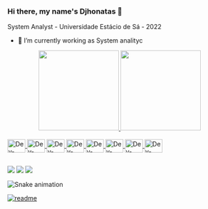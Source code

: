 ### Hi there, my name's Djhonatas 👋

System Analyst - Universidade Estácio de Sá - 2022

- 🔭 I’m currently working as System analityc



<div align="center">
<a href="https://github.com/Djhonatas">
<img height="180em" src="https://github-readme-stats.vercel.app/api?username=Djhonatas&show_icons=true&theme=dracula&include_all_commits"/>
<img height="180em" src="https://github-readme-stats.vercel.app/api/top-langs/?username=Djhonatas&layout=compact&langs_count=7&theme=dracula"/>
</div>

<div style="display: inline_block"><br>

<img align="center" alt="Dev-CSS" height="30" width="40" src="https://cdn.jsdelivr.net/gh/devicons/devicon/icons/docker/docker-original.svg" />
<img align="center" alt="Dev-CSS" height="30" width="40" src="https://cdn.jsdelivr.net/gh/devicons/devicon/icons/nodejs/nodejs-original.svg" />
<img align="center" alt="Dev-CSS" height="30" width="40" src="https://cdn.jsdelivr.net/gh/devicons/devicon/icons/javascript/javascript-original.svg" />
<img align="center" alt="Dev-CSS" height="30" width="40" src="https://cdn.jsdelivr.net/gh/devicons/devicon/icons/html5/html5-original.svg" />
<img align="center" alt="Dev-CSS" height="30" width="40" src="https://cdn.jsdelivr.net/gh/devicons/devicon/icons/css3/css3-original.svg" />
<img align="center" alt="Dev-CSS" height="30" width="40" src="https://cdn.jsdelivr.net/gh/devicons/devicon/icons/python/python-original.svg" />
<img align="center" alt="Dev-CSS" height="30" width="40" src="https://cdn.jsdelivr.net/gh/devicons/devicon/icons/microsoftsqlserver/microsoftsqlserver-plain.svg" />
<img align="center" alt="Dev-CSS" height="30" width="40" src="https://cdn.jsdelivr.net/gh/devicons/devicon/icons/mysql/mysql-original.svg" />


</div>

##
<div>
<a href="https://www.instagram.com/djhonatas.0liveira" target="Instagram">  <img src="https://img.shields.io/badge/Instagram-E4405F?style=for-the-badge&logo=instagram&logoColor=white"></a>
<a href="mailto:dj.assuntospessoais@gmail.com" target="Gmail">  <img src="https://img.shields.io/badge/Gmail-D14836?style=for-the-badge&logo=gmail&logoColor=white"></a>
<a href="https://www.linkedin.com/in/djhonatas-oliveira-478b1b1b1/" target="Linkedin">  <img src="https://img.shields.io/badge/LinkedIn-0077B5?style=for-the-badge&logo=linkedin&logoColor=white"></a>

  ![Snake animation](https://github.com/Djhonatas/Djhonatas/blob/output/github-contribution-grid-snake.svg)

  [![readme](https://github-readme-stats.vercel.app/api/pin/?username=Djhonatas&repo=Djhonatas&theme=react)](https://github.com/Djhonatas/Djhonatas)
</div> 

